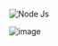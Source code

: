 ![Node Js](https://github.com/NeverMoore26/nodejs-api-gonzalo/assets/103721934/ddfdbabc-a4d1-4acf-a88f-5009f68004bf)

![image](https://github.com/NeverMoore26/nodejs-api-gonzalo/assets/103721934/ff1923a3-0e68-423e-9f10-b1798f9d1abb)

